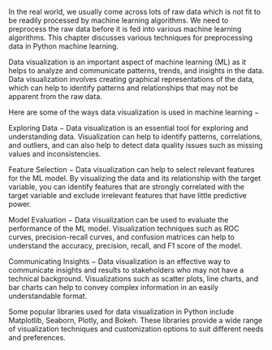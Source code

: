 In the real world, we usually come across lots of raw data which is not fit to be readily processed by machine learning algorithms.
We need to preprocess the raw data before it is fed into various machine learning algorithms. This chapter discusses various techniques for preprocessing data in Python machine learning.

Data visualization is an important aspect of machine learning (ML) as it helps to analyze and communicate patterns, trends, and insights in the data. Data visualization involves creating graphical representations of the data, which can help to identify patterns and relationships that may not be apparent from the raw data.

Here are some of the ways data visualization is used in machine learning −

Exploring Data − Data visualization is an essential tool for exploring and understanding data. Visualization can help to identify patterns, correlations, and outliers, and can also help to detect data quality issues such as missing values and inconsistencies.

Feature Selection − Data visualization can help to select relevant features for the ML model. By visualizing the data and its relationship with the target variable, you can identify features that are strongly correlated with the target variable and exclude irrelevant features that have little predictive power.

Model Evaluation − Data visualization can be used to evaluate the performance of the ML model. Visualization techniques such as ROC curves, precision-recall curves, and confusion matrices can help to understand the accuracy, precision, recall, and F1 score of the model.

Communicating Insights − Data visualization is an effective way to communicate insights and results to stakeholders who may not have a technical background. Visualizations such as scatter plots, line charts, and bar charts can help to convey complex information in an easily understandable format.

Some popular libraries used for data visualization in Python include Matplotlib, Seaborn, Plotly, and Bokeh. These libraries provide a wide range of visualization techniques and customization options to suit different needs and preferences.

